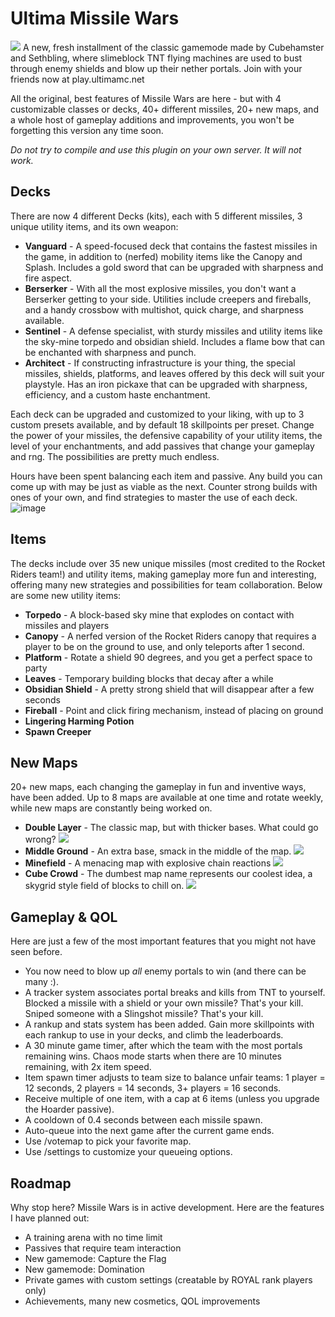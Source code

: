 # Ultima Missile Wars
![](https://cdn.discordapp.com/attachments/358673756836855810/958149582120968262/2022-03-28_16.36.03.png)
A new, fresh installment of the classic gamemode made by Cubehamster and Sethbling, where slimeblock TNT flying machines are used to bust through enemy shields and blow up their nether portals. Join with your friends now at play.ultimamc.net

All the original, best features of Missile Wars are here - but with 4 customizable classes or decks, 40+ different missiles, 20+ new maps, and a whole host of gameplay additions and improvements, you won't be forgetting this version any time soon.

*Do not try to compile and use this plugin on your own server. It will not work.*

## Decks
There are now 4 different Decks (kits), each with 5 different missiles, 3 unique utility items, and its own weapon:
* **Vanguard** - A speed-focused deck that contains the fastest missiles in the game, in addition to (nerfed) mobility items like the Canopy and Splash. Includes a gold sword that can be upgraded with sharpness and fire aspect.
* **Berserker** - With all the most explosive missiles, you don't want a Berserker getting to your side. Utilities include creepers and fireballs, and a handy crossbow with multishot, quick charge, and sharpness available.
* **Sentinel** - A defense specialist, with sturdy missiles and utility items like the sky-mine torpedo and obsidian shield. Includes a flame bow that can be enchanted with sharpness and punch.
* **Architect** - If constructing infrastructure is your thing, the special missiles, shields, platforms, and leaves offered by this deck will suit your playstyle. Has an iron pickaxe that can be upgraded with sharpness, efficiency, and a custom haste enchantment.

Each deck can be upgraded and customized to your liking, with up to 3 custom presets available, and by default 18 skillpoints per preset. Change the power of your missiles, the defensive capability of your utility items, the level of your enchantments, and add passives that change your gameplay and rng. The possibilities are pretty much endless.

Hours have been spent balancing each item and passive. Any build you can come up with may be just as viable as the next. Counter strong builds with ones of your own, and find strategies to master the use of each deck.
![image](https://user-images.githubusercontent.com/17891302/172035160-7b004f57-35cc-4ee4-a233-d24430ca11f5.png)

## Items
The decks include over 35 new unique missiles (most credited to the Rocket Riders team!) and utility items, making gameplay more fun and interesting, offering many new strategies and possibilities for team collaboration. Below are some new utility items:
* **Torpedo** - A block-based sky mine that explodes on contact with missiles and players
* **Canopy** - A nerfed version of the Rocket Riders canopy that requires a player to be on the ground to use, and only teleports after 1 second.
* **Platform** - Rotate a shield 90 degrees, and you get a perfect space to party
* **Leaves** - Temporary building blocks that decay after a while
* **Obsidian Shield** - A pretty strong shield that will disappear after a few seconds
* **Fireball** - Point and click firing mechanism, instead of placing on ground
* **Lingering Harming Potion**
* **Spawn Creeper**

## New Maps
20+ new maps, each changing the gameplay in fun and inventive ways, have been added. Up to 8 maps are available at one time and rotate weekly, while new maps are constantly being worked on.
* **Double Layer** - The classic map, but with thicker bases. What could go wrong?
![](https://i.imgur.com/ZXzhell.jpg)
* **Middle Ground** - An extra base, smack in the middle of the map.
![](https://i.imgur.com/KeWo1el.jpg)
* **Minefield** - A menacing map with explosive chain reactions
![](https://i.imgur.com/PnHOhla.jpg)
* **Cube Crowd** - The dumbest map name represents our coolest idea, a skygrid style field of blocks to chill on.
![](https://i.imgur.com/zKrGraC.jpg)

## Gameplay & QOL
Here are just a few of the most important features that you might not have seen before.
* You now need to blow up *all* enemy portals to win (and there can be many :).
* A tracker system associates portal breaks and kills from TNT to yourself. Blocked a missile with a shield or your own missile? That's your kill. Sniped someone with a Slingshot missile? That's your kill.
* A rankup and stats system has been added. Gain more skillpoints with each rankup to use in your decks, and climb the leaderboards.
* A 30 minute game timer, after which the team with the most portals remaining wins. Chaos mode starts when there are 10 minutes remaining, with 2x item speed.
* Item spawn timer adjusts to team size to balance unfair teams: 1 player = 12 seconds, 2 players = 14 seconds, 3+ players = 16 seconds.
* Receive multiple of one item, with a cap at 6 items (unless you upgrade the Hoarder passive).
* A cooldown of 0.4 seconds between each missile spawn.
* Auto-queue into the next game after the current game ends.
* Use /votemap to pick your favorite map.
* Use /settings to customize your queueing options.

## Roadmap
Why stop here? Missile Wars is in active development. Here are the features I have planned out:
* A training arena with no time limit
* Passives that require team interaction
* New gamemode: Capture the Flag
* New gamemode: Domination
* Private games with custom settings (creatable by ROYAL rank players only)
* Achievements, many new cosmetics, QOL improvements
